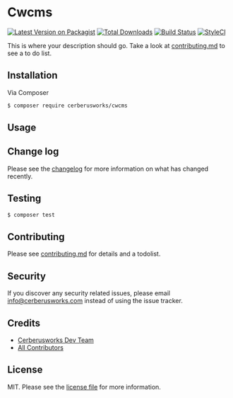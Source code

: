 # Cwcms

[![Latest Version on Packagist][ico-version]][link-packagist]
[![Total Downloads][ico-downloads]][link-downloads]
[![Build Status][ico-travis]][link-travis]
[![StyleCI][ico-styleci]][link-styleci]

This is where your description should go. Take a look at [contributing.md](contributing.md) to see a to do list.

## Installation

Via Composer

``` bash
$ composer require cerberusworks/cwcms
```

## Usage

## Change log

Please see the [changelog](changelog.md) for more information on what has changed recently.

## Testing

``` bash
$ composer test
```

## Contributing

Please see [contributing.md](contributing.md) for details and a todolist.

## Security

If you discover any security related issues, please email info@cerberusworks.com instead of using the issue tracker.

## Credits

- [Cerberusworks Dev Team][link-author]
- [All Contributors][link-contributors]

## License

MIT. Please see the [license file](license.md) for more information.

[ico-version]: https://img.shields.io/packagist/v/cerberusworks/cwcms.svg?style=flat-square
[ico-downloads]: https://img.shields.io/packagist/dt/cerberusworks/cwcms.svg?style=flat-square
[ico-travis]: https://img.shields.io/travis/cerberusworks/cwcms/master.svg?style=flat-square
[ico-styleci]: https://styleci.io/repos/12345678/shield

[link-packagist]: https://packagist.org/packages/cerberusworks/cwcms
[link-downloads]: https://packagist.org/packages/cerberusworks/cwcms
[link-travis]: https://travis-ci.org/cerberusworks/cwcms
[link-styleci]: https://styleci.io/repos/12345678
[link-author]: https://github.com/cerberusworks
[link-contributors]: ../../contributors
